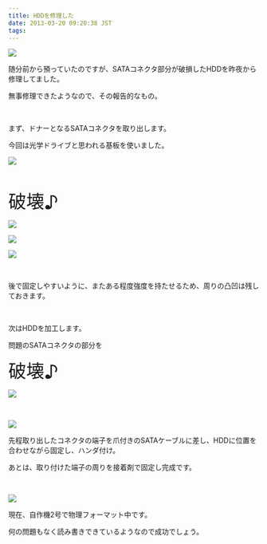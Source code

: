 ```yaml
---
title: HDDを修理した
date: 2013-03-20 09:20:38 JST
tags:
---
```

<p><img src="https://lh4.googleusercontent.com/-IxDpQsFXvmc/UUj8NapegNI/AAAAAAAABv8/vAkAUQn0A_I/s640/IMG_0280.JPG" /></p>
<p>随分前から預っていたのですが、SATAコネクタ部分が破損したHDDを昨夜から修理してました。</p>
<p>無事修理できたようなので、その報告的なもの。</p>
<p>&nbsp;</p>
<p>まず、ドナーとなるSATAコネクタを取り出します。</p>
<p>今回は光学ドライブと思われる基板を使いました。</p>
<p><img src="https://lh3.googleusercontent.com/-PuJr2ZmpRLk/UUj8Ko6Eq6I/AAAAAAAABvs/uXg5kh7ej3E/s640/IMG_0281.JPG" /></p>
<p>&nbsp;</p>
<p><span style="font-size:36px;">破壊♪</span></p>
<p><img src="https://lh5.googleusercontent.com/-pG1W7j9Ih5A/UUj8Lqgi9bI/AAAAAAAABv0/CkDyi62G2xU/s640/IMG_0282.JPG" /></p>
<p><img src="https://lh6.googleusercontent.com/-bxwZkVQ4q78/UUj8ocLEVNI/AAAAAAAABwY/mnm2s2GaaIw/s640/IMG_0283.JPG" /></p>
<p><img src="https://lh3.googleusercontent.com/-64s70m4u_Q8/UUj8jYGVUzI/AAAAAAAABwM/SB_xQpAyXzQ/s640/IMG_0287.JPG" /></p>
<p>&nbsp;</p>
<p>後で固定しやすいように、またある程度強度を持たせるため、周りの凸凹は残しておきます。</p>
<p>&nbsp;</p>
<p>次はHDDを加工します。</p>
<p>問題のSATAコネクタの部分を</p>
<p><span style="font-size:36px;">破壊♪</span></p>
<p><img src="https://lh6.googleusercontent.com/-77eUg6F6LSk/UUj8-zcm2vI/AAAAAAAABwo/P9vrsoIm2Q4/s640/IMG_0293.JPG" /></p>
<p>&nbsp;</p>
<p><img src="https://lh4.googleusercontent.com/-wClGOSp3ESM/UUj81i21lrI/AAAAAAAABwg/6_uzkB4BjX0/s640/IMG_0292.JPG" /></p>
<p>先程取り出したコネクタの端子を爪付きのSATAケーブルに差し、HDDに位置を合わせながら固定し、ハンダ付け。</p>
<p>あとは、取り付けた端子の周りを接着剤で固定し完成です。</p>
<p>&nbsp;</p>
<p><img src="https://lh4.googleusercontent.com/-A3ZyM7blxxA/UUj9IWC-wUI/AAAAAAAABw4/KydfUR_fivQ/s640/IMG_0295.JPG" /></p>
<p>現在、自作機2号で物理フォーマット中です。</p>
<p>何の問題もなく読み書きできているようなので成功でしょう。</p>
